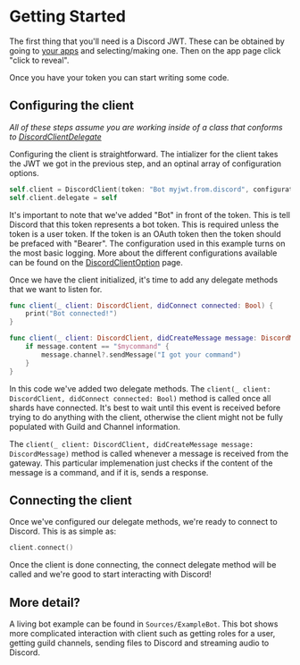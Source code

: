 Getting Started
===============

The first thing that you'll need is a Discord JWT. These can be obtained by going to [your apps](https://discordapp.com/developers/applications/me) and selecting/making one. Then on the app page click "click to reveal".

Once you have your token you can start writing some code.

Configuring the client
----------------------
_All of these steps assume you are working inside of a class that conforms to
[DiscordClientDelegate](./Protocols/DiscordClientDelegate.html)_


Configuring the client is straightforward. The intializer for the client takes the JWT we got in the previous step, and an optinal array of configuration options.

```swift
self.client = DiscordClient(token: "Bot myjwt.from.discord", configuration: [.log(.info)])
self.client.delegate = self
```

It's important to note that we've added "Bot" in front of the token. This is tell Discord that this token represents a bot token. This is required unless the token is a user token. If the token is an OAuth token then the token should be prefaced with "Bearer". The configuration used in this example turns on the most basic logging. More about the different configurations available can be found on the [DiscordClientOption](./Enums/DiscordClientOption.html) page.

Once we have the client initialized, it's time to add any delegate methods that we want to listen for.

```swift
func client(_ client: DiscordClient, didConnect connected: Bool) {
    print("Bot connected!")
}

func client(_ client: DiscordClient, didCreateMessage message: DiscordMessage) {
    if message.content == "$mycommand" {
        message.channel?.sendMessage("I got your command")
    }
}

```

In this code we've added two delegate methods. The `client(_ client: DiscordClient, didConnect connected: Bool)` method is called once all shards have connected. It's best to wait until this event is received before trying to do anything with the client, otherwise the client might not be fully populated with Guild and Channel information.

The `client(_ client: DiscordClient, didCreateMessage message: DiscordMessage)` method is called whenever a message is received from the gateway. This particular implemenation just checks if the content of the message is a command, and if it is, sends a response.

Connecting the client
---------------------

Once we've configured our delegate methods, we're ready to connect to Discord. This is as simple as:

```swift
client.connect()
```

Once the client is done connecting, the connect delegate method will be called and we're good to start interacting with Discord!

More detail?
------------
A living bot example can be found in `Sources/ExampleBot`. This bot shows more complicated interaction with client such as getting roles for a user, getting guild channels, sending files to Discord and streaming audio to Discord.